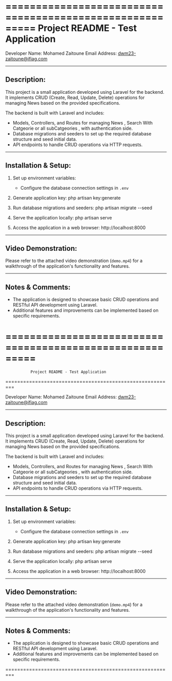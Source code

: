 =========================================================
               Project README - Test Application
=========================================================

Developer Name: Mohamed Zaitoune
Email Address: dwm23-zaitoune@ifiag.com

---------------------------------------------------------
Description:
---------------------------------------------------------

This project is a small application developed using Laravel for the backend. It implements CRUD (Create, Read, Update, Delete) operations for managing News based on the provided specifications.

The backend is built with Laravel and includes:
- Models, Controllers, and Routes for managing News , Search With Catgeorie or all subCatgeories , with authentication side.
- Database migrations and seeders to set up the required database structure and seed initial data.
- API endpoints to handle CRUD operations via HTTP requests.

---------------------------------------------------------
Installation & Setup:
---------------------------------------------------------

1. Set up environment variables:
   - Configure the database connection settings in `.env`

4. Generate application key:
   php artisan key:generate

5. Run database migrations and seeders:
   php artisan migrate --seed

6. Serve the application locally:
   php artisan serve

7. Access the application in a web browser:
   http://localhost:8000

---------------------------------------------------------
Video Demonstration:
---------------------------------------------------------

Please refer to the attached video demonstration (`demo.mp4`) for a walkthrough of the application's functionality and features.

---------------------------------------------------------
Notes & Comments:
---------------------------------------------------------

- The application is designed to showcase basic CRUD operations and RESTful API development using Laravel.
- Additional features and improvements can be implemented based on specific requirements.

=========================================================
=========================================================
               Project README - Test Application
=========================================================

Developer Name: Mohamed Zaitoune
Email Address: dwm23-zaitoune@ifiag.com

---------------------------------------------------------
Description:
---------------------------------------------------------

This project is a small application developed using Laravel for the backend. It implements CRUD (Create, Read, Update, Delete) operations for managing News based on the provided specifications.

The backend is built with Laravel and includes:
- Models, Controllers, and Routes for managing News , Search With Catgeorie or all subCatgeories , with authentication side.
- Database migrations and seeders to set up the required database structure and seed initial data.
- API endpoints to handle CRUD operations via HTTP requests.

---------------------------------------------------------
Installation & Setup:
---------------------------------------------------------

1. Set up environment variables:
   - Configure the database connection settings in `.env`

4. Generate application key:
   php artisan key:generate

5. Run database migrations and seeders:
   php artisan migrate --seed

6. Serve the application locally:
   php artisan serve

7. Access the application in a web browser:
   http://localhost:8000

---------------------------------------------------------
Video Demonstration:
---------------------------------------------------------

Please refer to the attached video demonstration (`demo.mp4`) for a walkthrough of the application's functionality and features.

---------------------------------------------------------
Notes & Comments:
---------------------------------------------------------

- The application is designed to showcase basic CRUD operations and RESTful API development using Laravel.
- Additional features and improvements can be implemented based on specific requirements.

=========================================================
